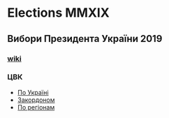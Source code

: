 # Elections MMXIX
## Вибори Президента України 2019
### [wiki](https://uk.wikipedia.org/wiki/Вибори_Президента_України_2019)
### ЦВК
- [По Україні](https://www.cvk.gov.ua/pls/vp2019/wp300pt001f01=719.html)
- [Закордоном](https://www.cvk.gov.ua/pls/vp2019/wp312pt001f01=719.html)
- [По регіонам](https://www.cvk.gov.ua/pls/vp2019/wp313pt001f01=719.html)

